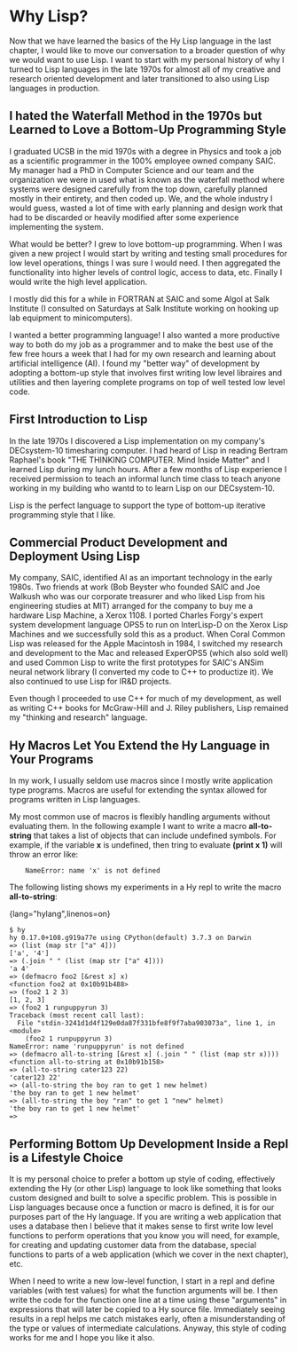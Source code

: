 # Why Lisp?

Now that we have learned the basics of the Hy Lisp language in the last chapter, I would like to move our conversation to a broader question of why we would want to use Lisp. I want to start with my personal history of why I turned to Lisp languages in the late 1970s for almost all of my creative and research oriented development and later transitioned to also using Lisp languages in production.

## I hated the Waterfall Method in the 1970s but Learned to Love a Bottom-Up Programming Style

I graduated UCSB in the mid 1970s with a degree in Physics and took a job as a scientific programmer in the 100% employee owned company SAIC. My manager had a PhD in Computer Science and our team and the organization we were in used what is known as the waterfall method where systems were designed carefully from the top down, carefully planned mostly in their entirety, and then coded up. We, and the whole industry I would guess, wasted a lot of time with early planning and design work that had to be discarded or heavily modified after some experience implementing the system.

What would be better? I grew to love bottom-up programming. When I was given a new project I would start by writing and testing small procedures for low level operations, things I was sure I would need. I then aggregated the functionality into higher levels of control logic, access to data, etc. Finally I would write the high level application.

I mostly did this for a while in FORTRAN at SAIC and some Algol at Salk Institute (I consulted on Saturdays at Salk Institute working on hooking up lab equipment to minicomputers).

I wanted a better programming language! I also wanted a more productive way to both do my job as a programmer and to make the best use of the few free hours a week that I had for my own research and learning about artificial intelligence (AI). I found my "better way" of development by adopting a bottom-up style that involves first writing low level libraires and utilities and then layering complete programs on top of well tested low level code.

## First Introduction to Lisp

In the late 1970s I discovered a Lisp implementation on my company's DECsystem-10 timesharing computer. I had heard of Lisp in reading Bertram Raphael's book "THE THINKING COMPUTER. Mind Inside Matter" and I learned Lisp during my lunch hours. After a few months of Lisp experience I received permission to teach an informal lunch time class to teach anyone working in my building who wantd to to learn Lisp on our DECsystem-10.

Lisp is the perfect language to support the type of bottom-up iterative programming style that I like.

## Commercial Product Development and Deployment Using Lisp

My company, SAIC, identified AI as an important technology in the early 1980s. Two friends at work (Bob Beyster who founded SAIC and Joe Walkush who was our corporate treasurer and who liked Lisp from his engineering studies at MIT) arranged for the company to buy me a hardware Lisp Machine, a Xerox 1108. I ported Charles Forgy's expert system development language OPS5 to run on InterLisp-D on the Xerox Lisp Machines and we successfully sold this as a product. When Coral Common Lisp was released for the Apple Macintosh in 1984, I switched my research and development to the Mac and released ExperOPS5 (which also sold well) and used Common Lisp to write the first prototypes for SAIC's ANSim neural network library (I converted my code to C++ to productize it). We also continued to use Lisp for IR&D projects.

Even though I proceeded to use C++ for much of my development, as well as writing C++ books for McGraw-Hill and J. Riley publishers, Lisp remained my "thinking and research" language.

## Hy Macros Let You Extend the Hy Language in Your Programs

In my work, I usually seldom use macros since I mostly write application type programs. Macros are useful for extending the syntax allowed for programs written in Lisp languages.

My most common use of macros is flexibly handling arguments without evaluating them. In the following example I want to write a macro **all-to-string** that takes a list of objects that can include undefined symbols. For example, if the variable **x** is undefined, then tring to evaluate **(print x 1)** will throw an error like:

        NameError: name 'x' is not defined

The following listing shows my experiments in a Hy repl to write the macro **all-to-string**:

{lang="hylang",linenos=on}
~~~~~~~~
$ hy
hy 0.17.0+108.g919a77e using CPython(default) 3.7.3 on Darwin
=> (list (map str ["a" 4]))
['a', '4']
=> (.join " " (list (map str ["a" 4])))
'a 4'
=> (defmacro foo2 [&rest x] x)
<function foo2 at 0x10b91b488>
=> (foo2 1 2 3)
[1, 2, 3]
=> (foo2 1 runpuppyrun 3)
Traceback (most recent call last):
  File "stdin-3241d1d4f129e0da87f331bfe8f9f7aba903073a", line 1, in <module>
    (foo2 1 runpuppyrun 3)
NameError: name 'runpuppyrun' is not defined
=> (defmacro all-to-string [&rest x] (.join " " (list (map str x))))
<function all-to-string at 0x10b91b158>
=> (all-to-string cater123 22)
'cater123 22'
=> (all-to-string the boy ran to get 1 new helmet)
'the boy ran to get 1 new helmet'
=> (all-to-string the boy "ran" to get 1 "new" helmet)
'the boy ran to get 1 new helmet'
=> 
~~~~~~~~

## Performing Bottom Up Development Inside a Repl is a Lifestyle Choice

It is my personal choice to prefer a bottom up style of coding, effectively extending the Hy (or other Lisp) language to look like something that looks custom designed and built to solve a specific problem. This is possible in Lisp languages because once a function or macro is defined, it is for our purposes part of the Hy language. If you are writing a web application that uses a database then I believe that it makes sense to first write low level functions to perform operations that you know you will need, for example, for creating and updating customer data from the database, special functions to parts of a web application (which we cover in the next chapter), etc.

When I need to write a new low-level function, I start in a repl and define variables (with test values) for what the function arguments will be. I then write the code for the function one line at a time using these "arguments" in expressions that will later be copied to a Hy source file. Immediately seeing results in a repl helps me catch mistakes early, often a misunderstanding of the type or values of intermediate calculations. Anyway, this style of coding works for me and I hope you like it also.